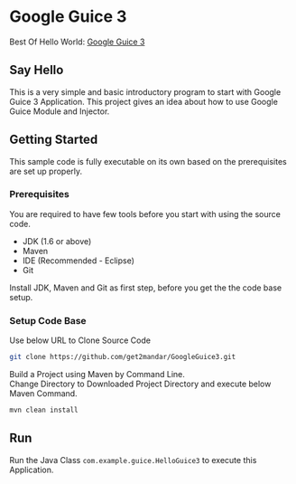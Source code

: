 # Google Guice 3
Best Of Hello World: [Google Guice 3]

## Say Hello
This is a very simple and basic introductory program to start with Google Guice 3 Application. This project gives an idea about how to use Google Guice Module and Injector. 

## Getting Started

This sample code is fully executable on its own based on the prerequisites are set up properly.

### Prerequisites

You are required to have few tools before you start with using the source code.
- JDK (1.6 or above)
- Maven
- IDE (Recommended - Eclipse)
- Git

Install JDK, Maven and Git as first step, before you get the the code base setup.

### Setup Code Base

Use below URL to Clone Source Code

```sh
git clone https://github.com/get2mandar/GoogleGuice3.git
```

Build a Project using Maven by Command Line.<br>
Change Directory to Downloaded Project Directory and execute below Maven Command.

```sh
mvn clean install
```


## Run

Run the Java Class ```com.example.guice.HelloGuice3``` to execute this Application.


[Google Guice 3]: <https://panditmandar.blog/2018/09/15/google-guice-3/>

